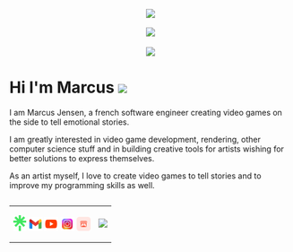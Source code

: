 <p align="center">
  <img src="https://capsule-render.vercel.app/api?type=waving&height=100&text=Howdy!&fontAlign=80&fontAlignY=40&color=0:1EFFD6,100:195466&fontColor=1EFFD6"/>
</p>

<!--# GitHub stats 📈 -->

<!-- <p align="center">
  <img align="center" src="https://github-readme-streak-stats.herokuapp.com?user=marcusaasjensen&theme=gotham&hide_border=true">
</p> -->
  
<p align="center">
  <img src="https://github-readme-stats-eight-theta.vercel.app/api?username=marcusaasjensen&layout=compact&langs_count=8&theme=gotham&count_private=true&include_all_commits=true"/>
</p>

<p align="center">
<img align="center" src="https://github-readme-stats-sigma-five.vercel.app/api/top-langs/?username=marcusaasjensen&layout=compact&langs_count=7&theme=gotham&count_private=true">
</p>

<h1>Hi I'm Marcus <img src="https://media.giphy.com/media/hvRJCLFzcasrR4ia7z/giphy.gif" width="25px"></h1>

I am Marcus Jensen, a french software engineer creating video games on the side to tell emotional stories.

I am greatly interested in video game development, rendering, other computer science stuff and in building creative tools for artists wishing for better solutions to express themselves.

As an artist myself, I love to create video games to tell stories and to improve my programming skills as well.

<table align="right">
<tr>
<td>
<p>
  <a href="https://linktr.ee/marcusjensen"><img alt="Linktree" src="./Images/Links/linktree.png" height="28px"></a>
  <a href="mailto:marcusjensendev@gmail.com"><img alt="Gmail" src="./Images/Links/gmail.svg" height="25px"></a>
  <a href="https://www.youtube.com/@marcusjensendev"><img alt="YouTube" src="./Images/Links/youtube.svg" height="25px"></a>
  <a href="https://www.instagram.com/marcusjensendev"><img alt="Instagram" src="./Images/Links/instagram_stylized.png" height="25px"></a>
  <a href="https://marcusjensen.itch.io"><img alt="Itch.io" src="./Images/Links/itchio.png" height="25px"></a>
</p>
</td>
<td>
<img src="https://komarev.com/ghpvc/?username=marcusaasjensen&color=blue&style=flat&label=Visits&abbreviated=true" />
</td>
</tr>
</table>

